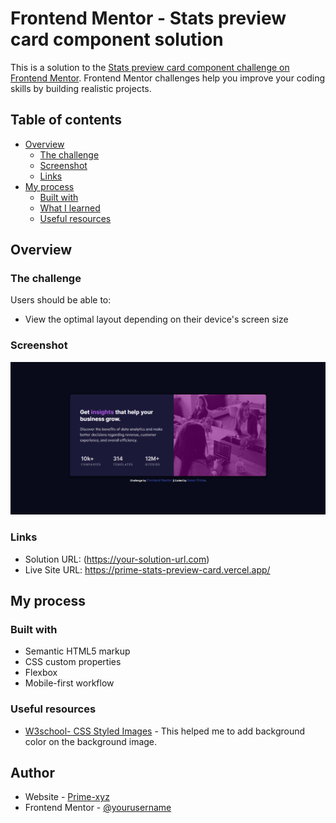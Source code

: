 # Frontend Mentor - Stats preview card component solution

This is a solution to the [Stats preview card component challenge on Frontend Mentor](https://www.frontendmentor.io/challenges/stats-preview-card-component-8JqbgoU62). Frontend Mentor challenges help you improve your coding skills by building realistic projects. 

## Table of contents

- [Overview](#overview)
  - [The challenge](#the-challenge)
  - [Screenshot](#screenshot)
  - [Links](#links)
- [My process](#my-process)
  - [Built with](#built-with)
  - [What I learned](#what-i-learned)
  - [Useful resources](#useful-resources)


## Overview

### The challenge

Users should be able to:

- View the optimal layout depending on their device's screen size

### Screenshot

![](./Prime-Stats-preview-card.png)


### Links

- Solution URL: (https://your-solution-url.com)
- Live Site URL: https://prime-stats-preview-card.vercel.app/

## My process

### Built with

- Semantic HTML5 markup
- CSS custom properties
- Flexbox
- Mobile-first workflow


### Useful resources

- [W3school- CSS Styled Images](https:/www.w3schools.com) - This helped me to add background color on the background image. 

## Author

- Website - [Prime-xyz](https://github.com/Prime-xyz)
- Frontend Mentor - [@yourusername](https://www.frontendmentor.io/profile/yourusername)

